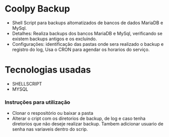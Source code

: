 # Coolpy Backup
- Shell Script para backups altomatizados de bancos de dados MariaDB e MySql.
- Detalhes: Realiza backups dos bancos MariaDB e MySql, verificando se existem backups
antigos e os excluindo.
- Configurações: identificação das pastas onde sera realizado o backup e registro do log,
Usa o CRON para agendar os horarios do serviço.

# Tecnologias usadas
- SHELLSCRIPT
- MYSQL

### Instruções para utilização
 - Clonar o respositório ou baixar a pasta
 - Alterar o cript com os diretorios de backup, de log e caso tenha diretorios que não
 deseje realizar backup. Tambem adicionar usuario de senha nas variaveis dentro do scrip.


